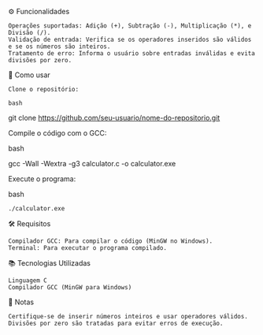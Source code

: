 ⚙️ Funcionalidades

    Operações suportadas: Adição (+), Subtração (-), Multiplicação (*), e Divisão (/).
    Validação de entrada: Verifica se os operadores inseridos são válidos e se os números são inteiros.
    Tratamento de erro: Informa o usuário sobre entradas inválidas e evita divisões por zero.

🚀 Como usar

    Clone o repositório:

    bash

git clone https://github.com/seu-usuario/nome-do-repositorio.git

Compile o código com o GCC:

bash

gcc -Wall -Wextra -g3 calculator.c -o calculator.exe

Execute o programa:

bash

    ./calculator.exe

🛠 Requisitos

    Compilador GCC: Para compilar o código (MinGW no Windows).
    Terminal: Para executar o programa compilado.

📚 Tecnologias Utilizadas

    Linguagem C
    Compilador GCC (MinGW para Windows)

📜 Notas

    Certifique-se de inserir números inteiros e usar operadores válidos.
    Divisões por zero são tratadas para evitar erros de execução.

